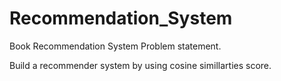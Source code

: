 # Recommendation_System
Book Recommendation System
Problem statement.

Build a recommender system by using cosine simillarties score.

